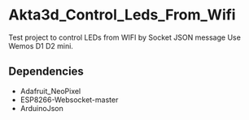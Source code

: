 # Akta3d_Control_Leds_From_Wifi

Test project to control LEDs from WIFI by Socket JSON message
Use Wemos D1 D2 mini.


## Dependencies
- Adafruit_NeoPixel
- ESP8266-Websocket-master
- ArduinoJson


